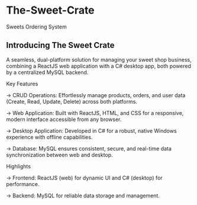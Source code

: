 # The-Sweet-Crate 
Sweets Ordering System

Introducing The Sweet Crate
---------------------------
A seamless, dual-platform solution for managing your sweet shop business, combining a ReactJS web application with a C# desktop app, both powered by a centralized MySQL backend.

Key Features

-> CRUD Operations: Effortlessly manage products, orders, and user data (Create, Read, Update, Delete) across both platforms.

-> Web Application: Built with ReactJS, HTML, and CSS for a responsive, modern interface accessible from any browser.

-> Desktop Application: Developed in C# for a robust, native Windows experience with offline capabilities.

-> Database: MySQL ensures consistent, secure, and real-time data synchronization between web and desktop.

 Highlights
 
-> Frontend: ReactJS (web) for dynamic UI and C# (desktop) for performance.

-> Backend: MySQL for reliable data storage and management.


